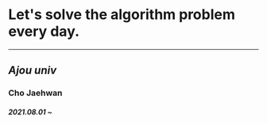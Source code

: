 # Let's solve the algorithm problem every day.
---
## *Ajou univ*
### Cho Jaehwan

##### 2021.08.01 ~ 
